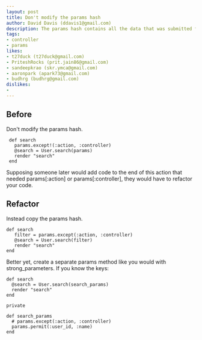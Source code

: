 ```yaml
---
layout: post
title: Don't modify the params hash
author: David Davis (ddavis1@gmail.com)
description: The params hash contains all the data that was submitted from a request. If you modify it, later code won't have access to it. Instead, copy the params hash and modify the copy.
tags:
- controller
- params
likes:
- t27duck (t27duck@gmail.com)
- PriteshRocks (prit.jain86@gmail.com)
- sandeepkrao (skr.ymca@gmail.com)
- aaronpark (apark73@gmail.com)
- budhrg (budhrg@gmail.com)
dislikes:
- 
---
```

## Before

Don't modify the params hash.

     def search
       params.except!(:action, :controller)
       @search = User.search(params)
       render "search"
     end

Supposing someone later would add code to the end of this action that needed params[:action] or params[:controller], they would have to refactor your code.

## Refactor

Instead copy the params hash.

    def search
       filter = params.except(:action, :controller)
       @search = User.search(filter)
       render "search"
    end

Better yet, create a separate params method like you would with strong_parameters. If you know the keys:

    def search
      @search = User.search(search_params)
      render "search"
    end

    private
    
    def search_params
      # params.except(:action, :controller)
      params.permit(:user_id, :name)
    end
